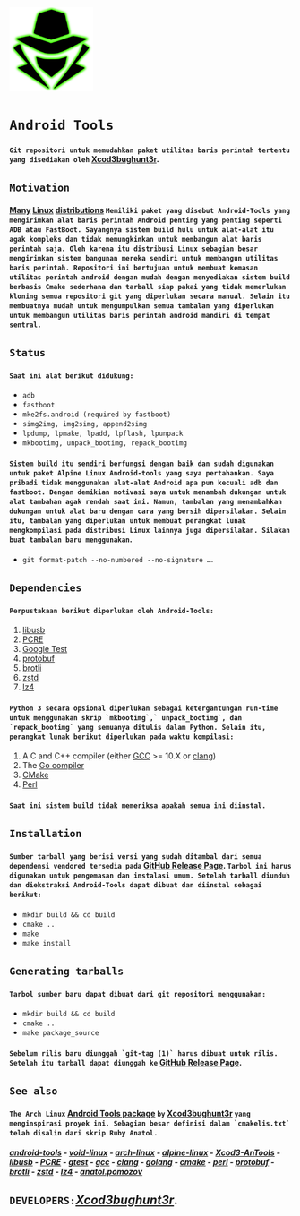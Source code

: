 <p align="left"><a href="https://www.itsecurity.id/"><img height="150" title="Xcod3bughunt3r" src="0011.png"/></a></p>

# ``Android Tools``
#### ``Git repositori untuk memudahkan paket utilitas baris perintah tertentu yang disediakan oleh`` [Xcod3bughunt3r](https://github.com/Xcod3bughunt3r/Xcod3bughunt3r).

## ``Motivation``
#### [Many](https://www.itsecurity.id/) [Linux](https://www.arch.org/) [distributions](https://www.kali.org/) ``Memiliki paket yang disebut Android-Tools yang mengirimkan alat baris perintah Android penting yang penting seperti ADB atau FastBoot. Sayangnya sistem build hulu untuk alat-alat itu agak kompleks dan tidak memungkinkan untuk membangun alat baris perintah saja. Oleh karena itu distribusi Linux sebagian besar mengirimkan sistem bangunan mereka sendiri untuk membangun utilitas baris perintah. Repositori ini bertujuan untuk membuat kemasan utilitas perintah android dengan mudah dengan menyediakan sistem build berbasis Cmake sederhana dan tarball siap pakai yang tidak memerlukan kloning semua repositori git yang diperlukan secara manual. Selain itu membuatnya mudah untuk mengumpulkan semua tambalan yang diperlukan untuk membangun utilitas baris perintah android mandiri di tempat sentral.``

## ``Status``
#### ``Saat ini alat berikut didukung:``
* ``adb``
* ``fastboot``
* ``mke2fs.android (required by fastboot)``
* ``simg2img, img2simg, append2simg``
* ``lpdump, lpmake, lpadd, lpflash, lpunpack``
* ``mkbootimg, unpack_bootimg, repack_bootimg``

#### ``Sistem build itu sendiri berfungsi dengan baik dan sudah digunakan untuk paket Alpine Linux Android-tools yang saya pertahankan. Saya pribadi tidak menggunakan alat-alat Android apa pun kecuali adb dan fastboot. Dengan demikian motivasi saya untuk menambah dukungan untuk alat tambahan agak rendah saat ini. Namun, tambalan yang menambahkan dukungan untuk alat baru dengan cara yang bersih dipersilakan. Selain itu, tambalan yang diperlukan untuk membuat perangkat lunak mengkompilasi pada distribusi Linux lainnya juga dipersilakan. Silakan buat tambalan baru menggunakan``.
* ``git format-patch --no-numbered --no-signature …``.

## ``Dependencies``
#### ``Perpustakaan berikut diperlukan oleh Android-Tools:``
1. [libusb](libusb)
2. [PCRE](PCRE)
3. [Google Test](gtest)
4. [protobuf](protobuf)
5. [brotli](brotli)
6. [zstd](zstd)
7. [lz4](lz4)

#### ``Python 3 secara opsional diperlukan sebagai ketergantungan run-time untuk menggunakan skrip `mkbootimg`,` unpack_bootimg`, dan `repack_bootimg` yang semuanya ditulis dalam Python. Selain itu, perangkat lunak berikut diperlukan pada waktu kompilasi:``
1. A C and C++ compiler (either [GCC](gcc) >= 10.X or [clang](clang))
2. The [Go compiler](golang)
3. [CMake](cmake)
4. [Perl](perl)

#### ``Saat ini sistem build tidak memeriksa apakah semua ini diinstal.``

## ``Installation``
#### ``Sumber tarball yang berisi versi yang sudah ditambal dari semua dependensi vendored tersedia pada`` [GitHub Release Page](https://github.com/Xcod3bughunt3r/Xcod3bughunt3r). ``Tarbol ini harus digunakan untuk pengemasan dan instalasi umum. Setelah tarball diunduh dan diekstraksi Android-Tools dapat dibuat dan diinstal sebagai berikut:``
* ``mkdir build && cd build``
* ``cmake ..``
* ``make``
* ``make install``

## ``Generating tarballs``
#### ``Tarbol sumber baru dapat dibuat dari git repositori menggunakan:``
* ``mkdir build && cd build``
* ``cmake ..``
* ``make package_source``

#### ``Sebelum rilis baru diunggah `git-tag (1)` harus dibuat untuk rilis. Setelah itu tarball dapat diunggah ke`` [GitHub Release Page](https://github.com/Xcod3bughunt3r/Xcod3bughunt3r).

## ``See also``
#### ``The Arch Linux`` [Android Tools package](https://www.arch.org/) ``by`` [Xcod3bughunt3r](https://github.com/Xcod3bughunt3r/Xcod3bughunt3r) ``yang menginspirasi proyek ini. Sebagian besar definisi dalam `cmakelis.txt` telah disalin dari skrip Ruby Anatol.``

##### [android-tools](https://sites.google.com/a/android.com/tools/) - [void-linux](https://github.com/void-linux/void-packages/tree/master/srcpkgs/android-tools) - [arch-linux](https://www.archlinux.org/packages/community/x86_64/android-tools/) - [alpine-linux](https://pkgs.alpinelinux.org/package/edge/testing/x86_64/android-tools) - [Xcod3-AnTools](https://github.com/Xcod3bughunt3r/Xcod3-Tools/Xcod3-AnTools) - [libusb](http://libusb.info/) - [PCRE](http://pcre.sourceforge.net/) - [gtest](https://github.com/google/googletest) - [gcc](https://gcc.gnu.org/) - [clang](https://llvm.org/) - [golang](https://golang.org/) - [cmake](https://cmake.org/) - [perl](https://www.perl.org/) - [protobuf](https://github.com/protocolbuffers/protobuf) - [brotli](https://github.com/google/brotli) - [zstd](https://facebook.github.io/zstd/) - [lz4](https://github.com/lz4/lz4) - [anatol.pomozov](https://github.com/anatol)

## ``DEVELOPERS:``*[Xcod3bughunt3r](https://github.com/Xcod3bughunt3r/Xcod3bughunt3r)*.
